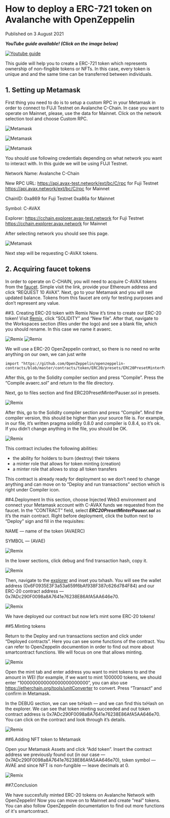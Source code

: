 # How to deploy a ERC-721 token on Avalanche with OpenZeppelin
Published on 3 August 2021

***YouTube guide available! (Click on the image below)***

[![Youtube guide](http://img.youtube.com/vi/OCyOyqDDXOA/0.jpg)](https://www.youtube.com/watch?v=OCyOyqDDXOA)

This guide will help you to create a ERC-721 token which represents ownership of non-fingible tokens or NFTs.
In this case, every token is unique and and the same time can be transferred between individuals.

## 1. Setting up Metamask
First thing you need to do is to setup a custom RPC in your Metamask in order to connect to FUJI Testnet on Avalanche C-Chain. 
In case you want to operate on Mainnet, please, use the data for Mainnet.
Click on the network selection tool and choose Custom RPC.

![Metamask](https://miro.medium.com/max/800/1*OIe2uZT9orcED8ZWrFbGkw.png)

![Metamask](https://miro.medium.com/max/500/1*HKl96-x2e5GPfr1BRiRU4Q.png)

![Metamask](https://miro.medium.com/max/680/1*kFIA7ewIF8WAA0q_WNeX8A.png)

You should use following credentials depending on what network you want to interact with. 
In this guide we will be using FUJI Testnet.

Network Name: Avalanche C-Chain

New RPC URL:
https://api.avax-test.network/ext/bc/C/rpc for Fuji Testnet
https://api.avax.network/ext/bc/C/rpc for Mainnet

ChainID:
0xa869 for Fuji Testnet
0xa86a for Mainnet

Symbol: C-AVAX

Explorer:
https://cchain.explorer.avax-test.network for Fuji Testnet
https://cchain.explorer.avax.network for Mainnet

After selecting network you should see this page.

![Metamask](https://miro.medium.com/max/600/1*EAajjjBfKpqN2E52KfdSow.png)

Next step will be requesting C-AVAX tokens.

## 2. Acquiring faucet tokens
In order to operate on C-CHAIN, you will need to acquire C-AVAX tokens from the [faucet](https://faucet.avax-test.network/). 
Simple visit the link, provide your Ethereum address and click “REQUEST 10 AVAX”. 
Next, go to your Metamask and you will see updated balance. 
Tokens from this faucet are only for testing purposes and don’t represent any value.

##3. Creating ERC-20 token with Remix
Now it’s time to create our ERC-20 token! Visit [Remix](https://remix.ethereum.org/), click “SOLIDITY” and “New file”. 
After that, navigate to the Workspaces section (files under the logo) and see a blank file, which you should rename. 
In this case we name it avaerc.

![Remix](https://miro.medium.com/max/700/1*cZzVYKPcEWdq8tg47OcaYA.png)
![Remix](https://miro.medium.com/max/700/1*xxo_itydp95p7-hMjDgRRg.png)

We will use a ERC-20 OpenZeppelin contract, so there is no need no write anything on our own, we can just write
```
import "https://github.com/OpenZeppelin/openzeppelin-contracts/blob/master/contracts/token/ERC20/presets/ERC20PresetMinterPauser.sol";
```

After this, go to the Solidity compiler section and press “Compile”. Press the “Compile avaerc.sol” and return to the file directory.

Next, go to files section and find ERC20PresetMinterPauser.sol in presets.

![Remix](https://miro.medium.com/max/700/1*iX9KuUxmGps2e-2gQz3vag.png)

After this, go to the Solidity compiler section and press “Compile”. Mind the compiler version, this should be higher than your source file is. For example, in our file, it’s written pragma solidity 0.8.0 and compiler is 0.8.4, so it’s ok. If you didn’t change anything in the file, you should be OK.

![Remix](https://miro.medium.com/max/700/1*4mUpwlIf6yC8XshA_Pa4bA.png)

This contract includes the following abilities:

* the ability for holders to burn (destroy) their tokens
* a minter role that allows for token minting (creation)
* a minter role that allows to stop all token transfers

This contract is already ready for deployment so we don’t need to change anything and can move on to “Deploy and run transactions” section which is right under Compiler icon.

##4.Deployment
In this section, choose Injected Web3 environment and connect your Metamask account with C-AVAX funds we requested from the faucet. In the “CONTRACT” field, select ***ERC20PresetMinterPauser.sol*** as it’s the main contract.
Right before deployment, click the button next to “Deploy” sign and fill in the requisites:

NAME — name of the token (AVAERC)

SYMBOL — (AVAE)

![Remix](https://miro.medium.com/max/700/1*s1Qt7n89oU2pG9WFf60qLw.png)

In the lower sections, click debug and find transaction hash, copy it.

![Remix](https://miro.medium.com/max/700/1*aF7e3QF1YZkkIBg-jMj6iw.png)

Then, navigate to the [explorer](https://cchain.explorer.avax-test.network/) and inset you txhash. 
You will see the wallet address (0x6F0935E3F3a53a659f6bAf938F387c626d784F84) 
and our ERC-20 contract address — 0x7ADc290F0098a8A7641e76238E86AfA5AA646e70.

![Remix](https://miro.medium.com/max/700/1*KsBpIdKww9ion2_it-6BiA.png)

We have deployed our contract but now let’s mint some ERC-20 tokens!

##5.Minting tokens

Return to the Deploy and run transactions section and click under “Deployed contracts”. Here you can see some functions of the contract. You can refer to OpenZeppelin documention in order to find out more about smartcontract functions. We will focus on one that allows minting.

![Remix](https://miro.medium.com/max/700/1*0IRvvh3Wg5scDoIqHLpS7A.png)

Open the mint tab and enter address you want to mint tokens to and the amount in WEI (for example, if we want to mint 1000000 tokens, we should enter “1000000000000000000000000”, you can also use https://etherchain.org/tools/unitConverter to convert. Press “Transact” and confirm in Metamask.

In the DEBUG section, we can see txHash — and we can find this txHash on the explorer. We can see that token minting succeeded and out token contract address is 0x7ADc290F0098a8A7641e76238E86AfA5AA646e70. You can click on the contract and look through it’s details.

![Remix](https://miro.medium.com/max/700/1*ktYnhW157hZ9VoCKZvdqCA.png)

##6.Adding NFT token to Metamask

Open your Metamask Assets and click “Add token”. Insert the contract address we previously found out (in our case — 0x7ADc290F0098a8A7641e76238E86AfA5AA646e70), token symbol — AVAE and since NFT is non-fungible — leave decimals at 0.

![Remix](https://miro.medium.com/max/300/1*gqFfO16SCbE1NbxZ3aLIbg.png)

##7.Conclusion

We have succesfully minted ERC-20 tokens on Avalanche Network with OpenZeppelin! Now you can move on to Mainnet and create "real" tokens. You can also follow OpenZeppelin documentation to find out more functions of it's smartcontract.
